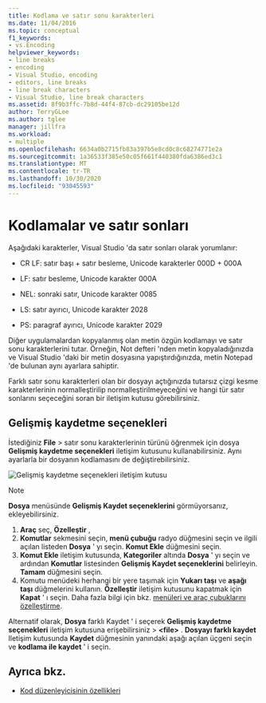 ```yaml
---
title: Kodlama ve satır sonu karakterleri
ms.date: 11/04/2016
ms.topic: conceptual
f1_keywords:
- vs.Encoding
helpviewer_keywords:
- line breaks
- encoding
- Visual Studio, encoding
- editors, line breaks
- line break characters
- Visual Studio, line break characters
ms.assetid: 8f9b3ffc-7b8d-44f4-87cb-dc29105be12d
author: TerryGLee
ms.author: tglee
manager: jillfra
ms.workload:
- multiple
ms.openlocfilehash: 6634a0b2715fb83a397b5e8cd0c8c68274771e2a
ms.sourcegitcommit: 1a36533f385e50c05f661f440380fda6386ed3c1
ms.translationtype: MT
ms.contentlocale: tr-TR
ms.lasthandoff: 10/30/2020
ms.locfileid: "93045593"
---
```

# <a name="encodings-and-line-endings"></a>Kodlamalar ve satır sonları

Aşağıdaki karakterler, Visual Studio 'da satır sonları olarak yorumlanır:

- CR LF: satır başı + satır besleme, Unicode karakterler 000D + 000A

- LF: satır besleme, Unicode karakter 000A

- NEL: sonraki satır, Unicode karakter 0085

- LS: satır ayırıcı, Unicode karakter 2028

- PS: paragraf ayırıcı, Unicode karakter 2029

Diğer uygulamalardan kopyalanmış olan metin özgün kodlamayı ve satır sonu karakterlerini tutar. Örneğin, Not defteri 'nden metin kopyaladığınızda ve Visual Studio 'daki bir metin dosyasına yapıştırdığınızda, metin Notepad 'de bulunan aynı ayarlara sahiptir.

Farklı satır sonu karakterleri olan bir dosyayı açtığınızda tutarsız çizgi kesme karakterlerinin normalleştirilip normalleştirilmeyeceğini ve hangi tür satır sonlarını seçeceğini soran bir iletişim kutusu görebilirsiniz.

## <a name="advanced-save-options"></a>Gelişmiş kaydetme seçenekleri

İstediğiniz **File**  >  satır sonu karakterlerinin türünü öğrenmek için dosya **Gelişmiş kaydetme seçenekleri** iletişim kutusunu kullanabilirsiniz. Aynı ayarlarla bir dosyanın kodlamasını de değiştirebilirsiniz.

![Gelişmiş kaydetme seçenekleri iletişim kutusu](media/line_endings.png)

> [!NOTE]
> **Dosya** menüsünde **Gelişmiş Kaydet seçeneklerini** görmüyorsanız, ekleyebilirsiniz. 
> 1. **Araç** seç, **Özelleştir** , 
> 1. **Komutlar** sekmesini seçin, **menü çubuğu** radyo düğmesini seçin ve ilgili açılan listeden **Dosya** ' yı seçin. **Komut Ekle** düğmesini seçin. 
> 1. **Komut Ekle** iletişim kutusunda, **Kategoriler** altında **Dosya** ' yı seçin ve ardından **Komutlar** listesinden **Gelişmiş Kaydet seçeneklerini** belirleyin. **Tamam** düğmesini seçin.
> 1. Komutu menüdeki herhangi bir yere taşımak için **Yukarı taşı** ve **aşağı taşı** düğmelerini kullanın. **Özelleştir** iletişim kutusunu kapatmak için **Kapat** ' ı seçin. 
> Daha fazla bilgi için bkz. [menüleri ve araç çubuklarını özelleştirme](../ide/how-to-customize-menus-and-toolbars-in-visual-studio.md#customizing_menu).
>
> Alternatif olarak, **Dosya** farklı Kaydet ' i seçerek **Gelişmiş kaydetme seçenekleri** iletişim kutusuna erişebilirsiniz  >  **\<file\>** . **Dosyayı farklı kaydet** Iletişim kutusunda **Kaydet** düğmesinin yanındaki aşağı açılan üçgeni seçin ve **kodlama ile kaydet** ' i seçin.

## <a name="see-also"></a>Ayrıca bkz.

- [Kod düzenleyicisinin özellikleri](../ide/writing-code-in-the-code-and-text-editor.md)
